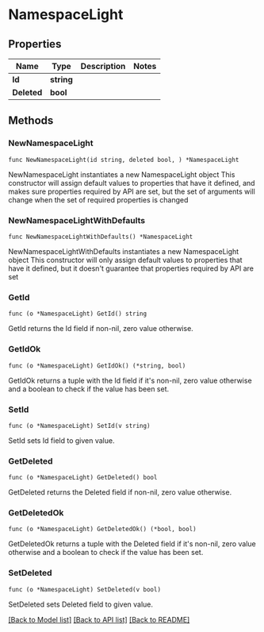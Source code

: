 # NamespaceLight

## Properties

Name | Type | Description | Notes
------------ | ------------- | ------------- | -------------
**Id** | **string** |  | 
**Deleted** | **bool** |  | 

## Methods

### NewNamespaceLight

`func NewNamespaceLight(id string, deleted bool, ) *NamespaceLight`

NewNamespaceLight instantiates a new NamespaceLight object
This constructor will assign default values to properties that have it defined,
and makes sure properties required by API are set, but the set of arguments
will change when the set of required properties is changed

### NewNamespaceLightWithDefaults

`func NewNamespaceLightWithDefaults() *NamespaceLight`

NewNamespaceLightWithDefaults instantiates a new NamespaceLight object
This constructor will only assign default values to properties that have it defined,
but it doesn't guarantee that properties required by API are set

### GetId

`func (o *NamespaceLight) GetId() string`

GetId returns the Id field if non-nil, zero value otherwise.

### GetIdOk

`func (o *NamespaceLight) GetIdOk() (*string, bool)`

GetIdOk returns a tuple with the Id field if it's non-nil, zero value otherwise
and a boolean to check if the value has been set.

### SetId

`func (o *NamespaceLight) SetId(v string)`

SetId sets Id field to given value.


### GetDeleted

`func (o *NamespaceLight) GetDeleted() bool`

GetDeleted returns the Deleted field if non-nil, zero value otherwise.

### GetDeletedOk

`func (o *NamespaceLight) GetDeletedOk() (*bool, bool)`

GetDeletedOk returns a tuple with the Deleted field if it's non-nil, zero value otherwise
and a boolean to check if the value has been set.

### SetDeleted

`func (o *NamespaceLight) SetDeleted(v bool)`

SetDeleted sets Deleted field to given value.



[[Back to Model list]](../README.md#documentation-for-models) [[Back to API list]](../README.md#documentation-for-api-endpoints) [[Back to README]](../README.md)


